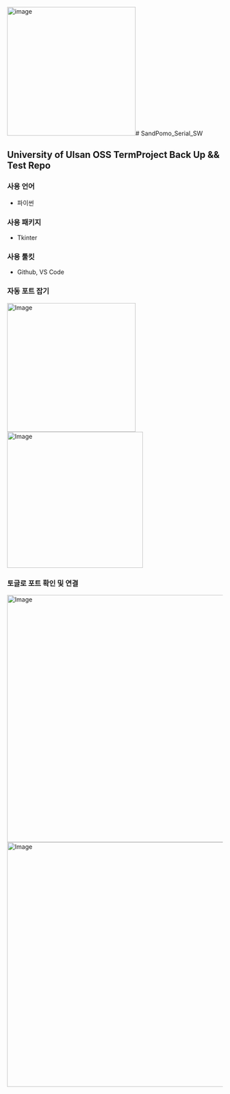 <img width="300" alt="image" src="https://github.com/user-attachments/assets/563c61a7-784e-4a27-8e98-1ee02a315ac9" /># SandPomo_Serial_SW

## University of Ulsan OSS TermProject Back Up && Test Repo

### 사용 언어
- 파이썬
### 사용 패키지
- Tkinter
### 사용 툴킷
- Github, VS Code

### 자동 포트 잡기
<img width="300" alt="Image" src="https://github.com/user-attachments/assets/66eb805d-5302-4067-8ed6-f3471aa3cf76" />
<img width="317" alt="Image" src="https://github.com/user-attachments/assets/e0ed59a1-85e3-47d7-bf50-c52f0e29c7f2" />

### 토글로 포트 확인 및 연결
<img width="576" alt="Image" src="https://github.com/user-attachments/assets/bab34f7b-ed27-4bfc-8d5e-e15930e3967d" />
<img width="570" alt="Image" src="https://github.com/user-attachments/assets/6970968d-7332-4e26-9826-9e322172a612" />
